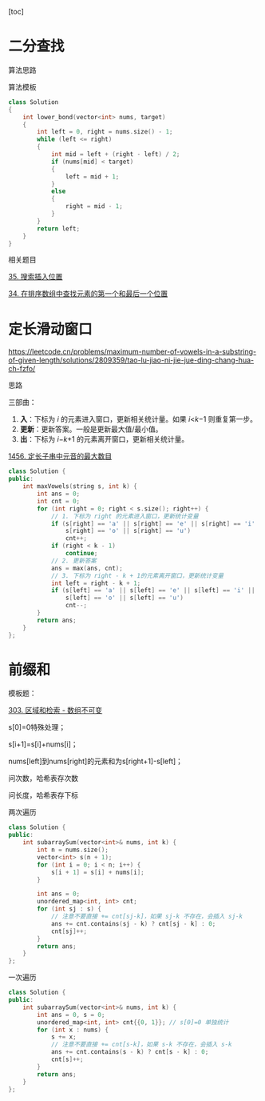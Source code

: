 [toc]





# 二分查找

算法思路


算法模板

```cpp
class Solution
{
    int lower_bond(vector<int> nums, target)
    {
        int left = 0, right = nums.size() - 1;
        while (left <= right)
        {
            int mid = left + (right - left) / 2;
            if (nums[mid] < target)
            {
                left = mid + 1;
            }
            else
            {
                right = mid - 1;
            }
        }
        return left;
    }
}
```



相关题目

[35. 搜索插入位置](https://leetcode.cn/problems/search-insert-position/)

[34. 在排序数组中查找元素的第一个和最后一个位置](https://leetcode.cn/problems/find-first-and-last-position-of-element-in-sorted-array/)



# 定长滑动窗口

https://leetcode.cn/problems/maximum-number-of-vowels-in-a-substring-of-given-length/solutions/2809359/tao-lu-jiao-ni-jie-jue-ding-chang-hua-ch-fzfo/



思路

三部曲：

1. **入**：下标为 *i* 的元素进入窗口，更新相关统计量。如果 *i*<*k*−1 则重复第一步。
2. **更新**：更新答案。一般是更新最大值/最小值。
3. **出**：下标为 *i*−*k*+1 的元素离开窗口，更新相关统计量。



[1456. 定长子串中元音的最大数目](https://leetcode.cn/problems/maximum-number-of-vowels-in-a-substring-of-given-length/description/)

```cpp
class Solution {
public:
    int maxVowels(string s, int k) {
        int ans = 0;
        int cnt = 0;
        for (int right = 0; right < s.size(); right++) {
            // 1. 下标为 right 的元素进入窗口，更新统计变量
            if (s[right] == 'a' || s[right] == 'e' || s[right] == 'i' ||
                s[right] == 'o' || s[right] == 'u')
                cnt++;
            if (right < k - 1)
                continue;
            // 2. 更新答案
            ans = max(ans, cnt);
            // 3. 下标为 right - k + 1的元素离开窗口，更新统计变量
            int left = right - k + 1;
            if (s[left] == 'a' || s[left] == 'e' || s[left] == 'i' ||
                s[left] == 'o' || s[left] == 'u')
                cnt--;
        }
        return ans;
    }
};
```



# 前缀和

模板题：

[303. 区域和检索 - 数组不可变](https://leetcode.cn/problems/range-sum-query-immutable/)

s[0]=0特殊处理；

s[i+1]=s[i]+nums[i]；

nums[left]到nums[right]的元素和为s[right+1]-s[left]；



问次数，哈希表存次数

问长度，哈希表存下标



两次遍历

```cpp
class Solution {
public:
    int subarraySum(vector<int>& nums, int k) {
        int n = nums.size();
        vector<int> s(n + 1);
        for (int i = 0; i < n; i++) {
            s[i + 1] = s[i] + nums[i];
        }

        int ans = 0;
        unordered_map<int, int> cnt;
        for (int sj : s) {
            // 注意不要直接 += cnt[sj-k]，如果 sj-k 不存在，会插入 sj-k
            ans += cnt.contains(sj - k) ? cnt[sj - k] : 0;
            cnt[sj]++;
        }
        return ans;
    }
};
```



一次遍历

```cpp
class Solution {
public:
    int subarraySum(vector<int>& nums, int k) {
        int ans = 0, s = 0;
        unordered_map<int, int> cnt{{0, 1}}; // s[0]=0 单独统计
        for (int x : nums) {
            s += x;
            // 注意不要直接 += cnt[s-k]，如果 s-k 不存在，会插入 s-k
            ans += cnt.contains(s - k) ? cnt[s - k] : 0;
            cnt[s]++;
        }
        return ans;
    }
};
```

